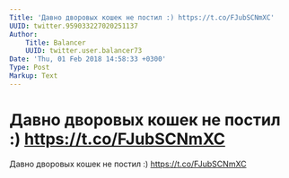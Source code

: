 ```yaml
---
Title: 'Давно дворовых кошек не постил :) https://t.co/FJubSCNmXC'
UUID: twitter.959033227020251137
Author:
    Title: Balancer
    UUID: twitter.user.balancer73
Date: 'Thu, 01 Feb 2018 14:58:33 +0300'
Type: Post
Markup: Text
---
```


# Давно дворовых кошек не постил :) https://t.co/FJubSCNmXC

Давно дворовых кошек не постил :) https://t.co/FJubSCNmXC